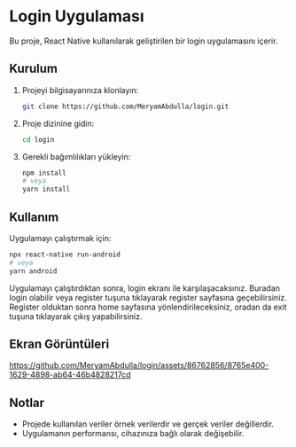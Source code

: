 # Login Uygulaması

Bu proje, React Native kullanılarak geliştirilen bir login uygulamasını içerir.

## Kurulum

1. Projeyi bilgisayarınıza klonlayın:

    ```bash
    git clone https://github.com/MeryamAbdulla/login.git
    ```

2. Proje dizinine gidin:

    ```bash
    cd login
    ```

3. Gerekli bağımlılıkları yükleyin:

    ```bash
    npm install
    # veya
    yarn install
    ```

## Kullanım

Uygulamayı çalıştırmak için:

```bash
npx react-native run-android
# veya
yarn android
```

Uygulamayı çalıştırdıktan sonra, login ekranı ile karşılaşacaksınız. 
Buradan login olabilir veya register tuşuna tıklayarak register sayfasına geçebilirsiniz. 
Register olduktan sonra home sayfasına yönlendirileceksiniz, oradan da exit tuşuna tıklayarak çıkış yapabilirsiniz.

## Ekran Görüntüleri


https://github.com/MeryamAbdulla/login/assets/86762856/8765e400-1629-4898-ab64-46b4828217cd


## Notlar
- Projede kullanılan veriler örnek verilerdir ve gerçek veriler değillerdir.
- Uygulamanın performansı, cihazınıza bağlı olarak değişebilir.

